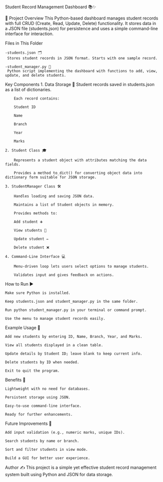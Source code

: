 Student Record Management Dashboard 📚✨

📂 Project Overview
    This Python-based dashboard manages student records with full CRUD (Create, Read, Update, Delete) functionality. It stores data in a JSON file (students.json) for persistence and uses a simple command-line interface for interaction.

Files in This Folder

    -students.json 🗂️
     Stores student records in JSON format. Starts with one sample record.

    -student_manager.py 🐍
     Python script implementing the dashboard with functions to add, view, update, and delete students.

Key Components
    1. Data Storage 💾
        Student records saved in students.json as a list of dictionaries.

        Each record contains:

        Student ID

        Name

        Branch

        Year

        Marks

    2. Student Class 🎓

        Represents a student object with attributes matching the data fields.

        Provides a method to_dict() for converting object data into dictionary form suitable for JSON storage.

    3. StudentManager Class 🛠️

        Handles loading and saving JSON data.

        Maintains a list of Student objects in memory.

        Provides methods to:

        Add student ➕

        View students 👀

        Update student ✏️

        Delete student ❌

    4. Command-Line Interface 💻

        Menu-driven loop lets users select options to manage students.

        Validates input and gives feedback on actions.

How to Run ▶️

    Make sure Python is installed.

    Keep students.json and student_manager.py in the same folder.

    Run python student_manager.py in your terminal or command prompt.

    Use the menu to manage student records easily.

Example Usage 📝

    Add new students by entering ID, Name, Branch, Year, and Marks.

    View all students displayed in a clean table.

    Update details by Student ID; leave blank to keep current info.

    Delete students by ID when needed.

    Exit to quit the program.

Benefits 💪

    Lightweight with no need for databases.

    Persistent storage using JSON.

    Easy-to-use command-line interface.

    Ready for further enhancements.

Future Improvements 🚀

    Add input validation (e.g., numeric marks, unique IDs).

    Search students by name or branch.

    Sort and filter students in view mode.

    Build a GUI for better user experience.

Author ✍️
    This project is a simple yet effective student record management system built using Python and JSON for data storage.

